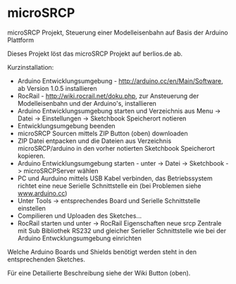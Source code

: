 microSRCP
=========

microSRCP Projekt, Steuerung einer Modelleisenbahn auf Basis der Arduino Plattform

Dieses Projekt löst das microSRCP Projekt auf berlios.de ab.

Kurzinstallation:
- Arduino Entwicklungsumgebung - http://arduino.cc/en/Main/Software, ab Version 1.0.5 installieren
- RocRail - http://wiki.rocrail.net/doku.php, zur Ansteuerung der Modelleisenbahn und der Arduino's, installieren
- Arduino Entwicklungsumgebung starten und Verzeichnis aus Menu -> Datei -> Einstellungen -> Sketchbook Speicherort notieren
- Entwicklungsumgebung beenden
- microSRCP Sourcen mittels ZIP Button (oben) downloaden
- ZIP Datei entpacken und die Dateien aus Verzeichnis microSRCP/arduino in den vorher notierten Sketchbook Speicherort kopieren.
- Arduino Entwicklungsumgebung starten - unter -> Datei -> Sketchbook -> microSRCPServer wählen
- PC und Aurduino mittels USB Kabel verbinden, das Betriebssystem richtet eine neue Serielle Schnittstelle ein (bei Problemen siehe www.arduino.cc)
- Unter Tools -> entsprechendes Board und Serielle Schnittstelle einstellen
- Compilieren und Uploaden des Sketches...
- RocRail starten und unter -> RocRail Eigenschaften neue srcp Zentrale mit Sub Bibliothek RS232 und gleicher Serieller Schnittstelle wie bei der Arduino Entwcklungsumgebung einrichten

Welche Arduino Boards und Shields benötigt werden steht in den entsprechenden Sketches. 

Für eine Detailierte Beschreibung siehe der Wiki Button (oben).




